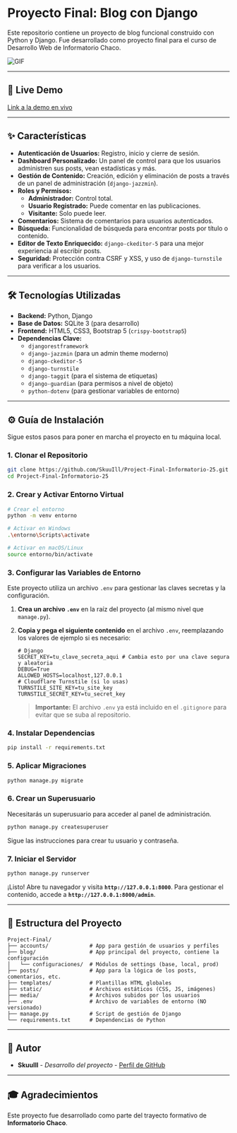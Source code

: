 # Proyecto Final: Blog con Django

Este repositorio contiene un proyecto de blog funcional construido con Python y Django. Fue desarrollado como proyecto final para el curso de Desarrollo Web de Informatorio Chaco.

![GIF](https://i.imgur.com/0IVpaQf.gif)

---

## 🚀 Live Demo

[Link a la demo en vivo](https://tu-demo-en-vivo.com)

---

## ✨ Características

*   **Autenticación de Usuarios:** Registro, inicio y cierre de sesión.
*   **Dashboard Personalizado:** Un panel de control para que los usuarios administren sus posts, vean estadísticas y más.
*   **Gestión de Contenido:** Creación, edición y eliminación de posts a través de un panel de administración (`django-jazzmin`).
*   **Roles y Permisos:**
    *   **Administrador:** Control total.
    *   **Usuario Registrado:** Puede comentar en las publicaciones.
    *   **Visitante:** Solo puede leer.
*   **Comentarios:** Sistema de comentarios para usuarios autenticados.
*   **Búsqueda:** Funcionalidad de búsqueda para encontrar posts por título o contenido.
*   **Editor de Texto Enriquecido:** `django-ckeditor-5` para una mejor experiencia al escribir posts.
*   **Seguridad:** Protección contra CSRF y XSS, y uso de `django-turnstile` para verificar a los usuarios.

---

## 🛠️ Tecnologías Utilizadas

*   **Backend:** Python, Django
*   **Base de Datos:** SQLite 3 (para desarrollo)
*   **Frontend:** HTML5, CSS3, Bootstrap 5 (`crispy-bootstrap5`)
*   **Dependencias Clave:**
    *   `djangorestframework`
    *   `django-jazzmin` (para un admin theme moderno)
    *   `django-ckeditor-5`
    *   `django-turnstile`
    *   `django-taggit` (para el sistema de etiquetas)
    *   `django-guardian` (para permisos a nivel de objeto)
    *   `python-dotenv` (para gestionar variables de entorno)

---

## ⚙️ Guía de Instalación

Sigue estos pasos para poner en marcha el proyecto en tu máquina local.

### 1. Clonar el Repositorio

```bash
git clone https://github.com/SkuuIll/Project-Final-Informatorio-25.git
cd Project-Final-Informatorio-25
```

### 2. Crear y Activar Entorno Virtual

```bash
# Crear el entorno
python -m venv entorno

# Activar en Windows
.\entorno\Scripts\activate

# Activar en macOS/Linux
source entorno/bin/activate
```

### 3. Configurar las Variables de Entorno

Este proyecto utiliza un archivo `.env` para gestionar las claves secretas y la configuración.

1.  **Crea un archivo `.env`** en la raíz del proyecto (al mismo nivel que `manage.py`).
2.  **Copia y pega el siguiente contenido** en el archivo `.env`, reemplazando los valores de ejemplo si es necesario:

    ```dotenv
    # Django
    SECRET_KEY=tu_clave_secreta_aqui # Cambia esto por una clave segura y aleatoria
    DEBUG=True
    ALLOWED_HOSTS=localhost,127.0.0.1
    # Cloudflare Turnstile (si lo usas)
    TURNSTILE_SITE_KEY=tu_site_key
    TURNSTILE_SECRET_KEY=tu_secret_key
    ```
    > **Importante:** El archivo `.env` ya está incluido en el `.gitignore` para evitar que se suba al repositorio.
### 4. Instalar Dependencias
```bash
pip install -r requirements.txt
```

### 5. Aplicar Migraciones

```bash
python manage.py migrate
```

### 6. Crear un Superusuario

Necesitarás un superusuario para acceder al panel de administración.

```bash
python manage.py createsuperuser
```
Sigue las instrucciones para crear tu usuario y contraseña.

### 7. Iniciar el Servidor

```bash
python manage.py runserver
```

¡Listo! Abre tu navegador y visita **`http://127.0.0.1:8000`**. Para gestionar el contenido, accede a **`http://127.0.0.1:8000/admin`**.

---

## 📁 Estructura del Proyecto

```
Project-Final/
├── accounts/             # App para gestión de usuarios y perfiles
├── blog/                 # App principal del proyecto, contiene la configuración
│   └── configuraciones/  # Módulos de settings (base, local, prod)
├── posts/                # App para la lógica de los posts, comentarios, etc.
├── templates/            # Plantillas HTML globales
├── static/               # Archivos estáticos (CSS, JS, imágenes)
├── media/                # Archivos subidos por los usuarios
├── .env                  # Archivo de variables de entorno (NO versionado)
├── manage.py             # Script de gestión de Django
└── requirements.txt      # Dependencias de Python
```

---

## 👤 Autor

*   **SkuuIll** - *Desarrollo del proyecto* - [Perfil de GitHub](https://github.com/SkuuIll)

---

## 🎓 Agradecimientos

Este proyecto fue desarrollado como parte del trayecto formativo de **Informatorio Chaco**.
